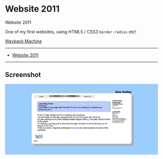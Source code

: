 # Website 2011

Website 2011

One of my first websites, using HTML5 / CSS3 `border-radius` etc!

[Wayback Machine](https://web.archive.org/web/20110128100940/www.alexhedley.com/)

---

- [Website 2011](https://alexhedley.github.io/website_2011/)

---

## Screenshot

![Website](Website.png "Website")
